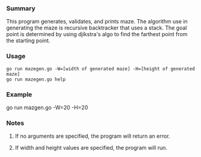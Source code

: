 ### Summary

This program generates, validates, and prints maze. The algorithm use in generating the maze is recursive backtracker that uses a stack. The goal point is determined by using djikstra's algo to find the farthest point from the starting point.

### Usage

    go run mazegen.go -W=[width of generated maze] -H=[height of generated maze]
    go run mazegen.go help 

### Example
   go run mazgen.go -W=20 -H=20

### Notes
1. If no arguments are specified, the program will return an error.

2. If width and height values are specified, the program will run.
